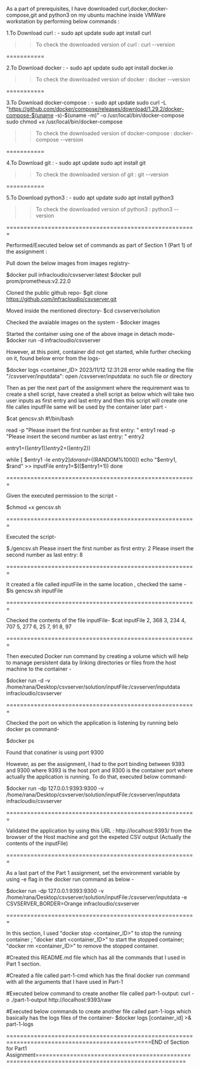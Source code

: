 As a part of prerequisites, I have downloaded curl,docker,docker-compose,git and python3 on my ubuntu machine inside VMWare workstation by performing below commands : 

1.To Download curl : -
sudo apt update
sudo apt install curl

>> To check the downloaded version of curl : curl --version 

===========

2.To Download docker : -
sudo apt update
sudo apt install docker.io

>> To check the downloaded version of docker : docker --version

===========

3.To Download docker-compose : -
sudo apt update
sudo curl -L "https://github.com/docker/compose/releases/download/1.29.2/docker-compose-$(uname -s)-$(uname -m)" -o /usr/local/bin/docker-compose
sudo chmod +x /usr/local/bin/docker-compose

>> To check the downloaded version of docker-compose : docker-compose --version

===========

4.To Download git : - 
sudo apt update
sudo apt install git

>> To check the downloaded version of git : git --version

===========

5.To Download python3 : - 
sudo apt update
sudo apt install python3

>> To check the downloaded version of python3 : python3 --version


=======================================================


Performed/Executed below set of commands as part of Section 1 (Part 1) of the assignment :

Pull down the below images from images registry-

$docker pull infracloudio/csvserver:latest
$docker pull prom/prometheus:v2.22.0


Cloned the public github repo- 
$git clone https://github.com/infracloudio/csvserver.git


Moved inside the mentioned directory- 
$cd csvserver/solution


Checked the avaiable images on the system -
$docker images 


Started the container using one of the above image in detach mode- 
$docker run -d infracloudio/csvserver


However, at this point, container did not get started, while further checking on it, found below error from the logs- 

$docker logs <container_ID>
2023/11/12 12:31:28 error while reading the file "/csvserver/inputdata": open /csvserver/inputdata: no such file or directory


Then as per the next part of the assignment where the requirement was to create a shell script, have created a shell script as below which will take two user inputs as first entry and last entry and then this script will
create one file calles inputFile same will be used by the container later part - 

$cat gencsv.sh 
#!/bin/bash

read -p "Please insert the first number as first entry: " entry1
read -p "Please insert the second number as last entry: " entry2

entry1=$((entry1))
entry2=$((entry2))

while [ $entry1 -le $entry2 ]
do
	rand=$((RANDOM%1000))
	echo "$entry1, $rand" >> inputFile
	entry1=$(($entry1+1))
done

=======================================================

Given the executed permission to the script - 

$chmod +x gencsv.sh

=======================================================

Executed the script-

$./gencsv.sh
Please insert the first number as first entry: 2
Please insert the second number as last entry: 8

=======================================================

It created a file called inputFile in the same location , checked the same - 
$ls
gencsv.sh  inputFile

=======================================================

Checked the contents of the file inputFile- 
$cat inputFile
2, 368
3, 234
4, 707
5, 277
6, 25
7, 91
8, 97

=======================================================

Then executed Docker run command by creating a volume which will help to manage persistent data by linking directories or files from the host machine to the container - 

$docker run -d -v /home/rana/Desktop/csvserver/solution/inputFile:/csvserver/inputdata infracloudio/csvserver

=======================================================

Checked the port on which the application is listening by running belo docker ps command- 

$docker ps

Found that conatiner is using port 9300

However, as per the assignment, I had to the port binding between 9393 and 9300 where 9393 is the host port and 9300 is the container port where actually the application is running. 
To do that, executed below command- 

$docker run -dp 127.0.0.1:9393:9300 -v /home/rana/Desktop/csvserver/solution/inputFile:/csvserver/inputdata infracloudio/csvserver


=======================================================

Validated the application by using this URL : http://localhost:9393/ from the browser of the Host machine and got the expeted CSV output (Actually the contents of the inputFile)

=======================================================

As a last part of the Part 1 assignment, set the environment variable by using -e flag in the docker run command as below - 

$docker run -dp 127.0.0.1:9393:9300 -v /home/rana/Desktop/csvserver/solution/inputFile:/csvserver/inputdata -e CSVSERVER_BORDER=Orange infracloudio/csvserver

=======================================================

In this section, I used "docker stop <container_ID>" to stop the running container ; "docker start <container_ID>" to start the stopped container; "docker rm <container_ID>" to remove the stopped container.


#Created this README.md file which has all the commands that I used in Part 1 section. 


#Created a file called part-1-cmd which has the final docker run command with all the arguments that I have used in Part-1

#Executed below command to create another file called part-1-output:
curl -o ./part-1-output http://localhost:9393/raw


#Executed below commands to create another file called part-1-logs which basically has the logs files of the container-
$docker logs [container_id] >& part-1-logs



================================================================================================END of Section for Part1 Assignment=================================================================================================


